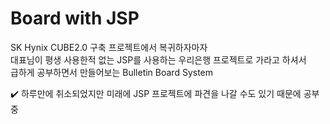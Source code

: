 # Board with JSP

SK Hynix CUBE2.0 구축 프로젝트에서 복귀하자마자<br/>
대표님이 평생 사용한적 없는 JSP를 사용하는 우리은행 프로젝트로 가라고 하셔서<br/>
급하게 공부하면서 만들어보는 Bulletin Board System<br/>

✔️ 하루만에 취소되었지만 미래에 JSP 프로젝트에 파견을 나갈 수도 있기 때문에 공부 중<br/>